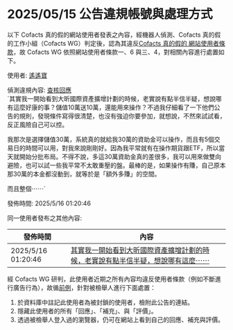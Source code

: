 2025/05/15 公告違規帳號與處理方式
=========

以下 Cofacts 真的假的網站使用者發表之內容，經機器人偵測、Cofacts 真的假的工作小組（Cofacts WG）判定後，認為其違反[Cofacts 真的假的 網站使用者條款](https://github.com/cofacts/rumors-site/blob/master/LEGAL.md)，故 Cofacts WG 依照網站使用者條款一、6 與三、4，對相關內容進行處置如下。

使用者: [遙遙寶](https://cofacts.github.io/community-builder/#/editorworks?type=0&day=365&userId=7lzn1JYBfs35m9MiS7z4)

偵測違規內容: [查核回應](https://cofacts.tw/reply/BFz21JYBfs35m9Migb2M)<br>`其實我一開始看到大昕國際資產擴增計劃的時候，老實說有點半信半疑，想說哪有這麼好康的事？儲值10萬送10萬，還能用來操作？不過我仔細看了一下他們公告的規則，發現條件寫得很清楚，也沒有強迫你要參加，就想說，不然來試試看，反正風險自己可以控。

我那次是選擇儲值30萬，系統真的就給我30萬的資助金可以操作，而且有5個交易日的時間可以用，對我來說剛剛好。因為我平常就有在操作期貨跟ETF，所以當天就開始分批布局。不得不說，多這30萬資助金真的差很多，我可以用來做雙向避險，也可以試一些我平常不太敢重壓的盤。最棒的是，如果操作有賺，自己原本那30萬的本金都沒動到，就等於是「額外多賺」的空間。

而且整個⋯⋯`

發佈時間: 2025/5/16 01:20:46

同一使用者發布之其他內容:

|發佈時間|內容|
|---|---|
| 2025/5/16 01:20:46 | [其實我一開始看到大昕國際資產擴增計劃的時候，老實說有點半信半疑，想說哪有這麼⋯⋯](https://cofacts.tw/reply/BFz21JYBfs35m9Migb2M) |

經 Cofacts WG 研判，此使用者近期之所有內容均違反使用者條款（例如不斷進行廣告行為），故循[前例](https://github.com/cofacts/takedowns/blob/master/2021/1125-2nd-spam.md)，針對被檢舉人進行下面處置：
1. 於資料庫中註記此使用者為被封鎖的使用者，檢附此公告的連結。
2. 隱藏此使用者的所有「回應」、「補充」、與「評價」。
3. 透過被檢舉人登入過的瀏覽器，仍可在網站上看到自己的回應、補充與評價。
